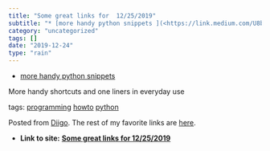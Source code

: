 ```yaml
---
title: "Some great links for  12/25/2019"
subtitle: "* [more handy python snippets ](<https://link.medium.com/U8bjsYsqG2>)"
category: "uncategorized"
tags: []
date: "2019-12-24"
type: "rain"
---
```

* [more handy python snippets ](<https://link.medium.com/U8bjsYsqG2>)

More handy shortcuts and one liners in everyday use

tags: [programming](<https://www.diigo.com/user/pitosalas/programming>)
[howto](<https://www.diigo.com/user/pitosalas/howto>)
[python](<https://www.diigo.com/user/pitosalas/python>)

Posted from [Diigo](<https://www.diigo.com>). The rest of my favorite links
are [here](<https://www.diigo.com/user/pitosalas>).


* **Link to site:** **[Some great links for  12/25/2019](None)**